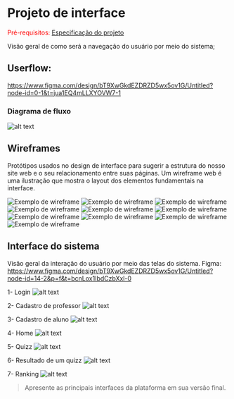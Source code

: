 
# Projeto de interface

<span style="color:red">Pré-requisitos: <a href="02-Especificacao.md"> Especificação do projeto</a></span>

Visão geral de como será a navegação do usuário por meio do sistema;

## Userflow:
 
 https://www.figma.com/design/bT9XwGkdEZDRZD5wx5ov1G/Untitled?node-id=0-1&t=jua1EQ4mLLXYOVW7-1

### Diagrama de fluxo

![alt text](image.png)

## Wireframes

Protótipos usados no design de interface para sugerir a estrutura do nosso site web e o seu relacionamento entre suas páginas. Um wireframe web é uma ilustração que mostra o layout dos elementos fundamentais na interface.

![Exemplo de wireframe](images/LOGIN.png)
![Exemplo de wireframe](images/SEC1.png)
![Exemplo de wireframe](images/SEC2.png)
![Exemplo de wireframe](images/SEC3.png)
![Exemplo de wireframe](images/SEC4.png)
![Exemplo de wireframe](images/Professor-Aluno1.png)
![Exemplo de wireframe](images/Professor-Aluno2.png)
![Exemplo de wireframe](images/Professor-Aluno3.png)
![Exemplo de wireframe](images/Professor-Aluno4.png)
![Exemplo de wireframe](images/Professor1.png)

## Interface do sistema

Visão geral da interação do usuário por meio das telas do sistema. 
Figma: https://www.figma.com/design/bT9XwGkdEZDRZD5wx5ov1G/Untitled?node-id=14-2&p=f&t=bcnLox1IbdCzbXxl-0 

1- Login
![alt text](DOCS/images/login.png)

2- Cadastro de professor
![alt text](DOCS/images/cadastro-professor.png)

3- Cadastro de aluno
![alt text](DOCS/images/cadastro-aluno.png)

4- Home
![alt text](DOCS/images/home.png)

5- Quizz
![alt text](DOCS/images/quizz.png)

6- Resultado de um quizz
![alt text](DOCS/images/resultados-quizz.png)

7- Ranking
![alt text](DOCS/images/ranking.png)

> Apresente as principais interfaces da plataforma em sua versão final.
